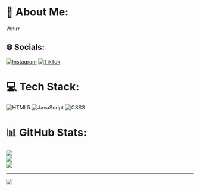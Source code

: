# 💫 About Me:
Whirr


## 🌐 Socials:
[![Instagram](https://img.shields.io/badge/Instagram-%23E4405F.svg?logo=Instagram&logoColor=white)](https://instagram.com/Jahssen7) [![TikTok](https://img.shields.io/badge/TikTok-%23000000.svg?logo=TikTok&logoColor=white)](https://tiktok.com/@Fkaa7) 

# 💻 Tech Stack:
![HTML5](https://img.shields.io/badge/html5-%23E34F26.svg?style=for-the-badge&logo=html5&logoColor=white) ![JavaScript](https://img.shields.io/badge/javascript-%23323330.svg?style=for-the-badge&logo=javascript&logoColor=%23F7DF1E) ![CSS3](https://img.shields.io/badge/css3-%231572B6.svg?style=for-the-badge&logo=css3&logoColor=white)
# 📊 GitHub Stats:
![](https://github-readme-stats.vercel.app/api?username=KatazukiFuka&theme=dark&hide_border=false&include_all_commits=false&count_private=false)<br/>
![](https://github-readme-streak-stats.herokuapp.com/?user=KatazukiFuka&theme=dark&hide_border=false)<br/>
![](https://github-readme-stats.vercel.app/api/top-langs/?username=KatazukiFuka&theme=dark&hide_border=false&include_all_commits=false&count_private=false&layout=compact)

---
[![](https://visitcount.itsvg.in/api?id=KatazukiFuka&icon=0&color=0)](https://visitcount.itsvg.in)

<!-- Proudly created with GPRM ( https://gprm.itsvg.in ) -->
